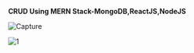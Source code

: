 **CRUD Using MERN Stack-MongoDB,ReactJS,NodeJS**

![Capture](https://user-images.githubusercontent.com/72505248/139061285-8926ab3b-a582-45fb-adfe-de1139924f09.PNG)

![1](https://user-images.githubusercontent.com/72505248/139061328-02ef1884-9d16-4745-8a49-9f3815372b29.PNG)
